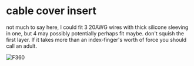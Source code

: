 # cable cover insert

not much to say here, I could fit 3 20AWG wires with thick silicone sleeving in one, but 4 may possibly potentially perhaps fit maybe.
don't squish the first layer. If it takes more than an index-finger's worth of force you should call an adult.

![F360](cable_cover_F360_screenshot.jpg)